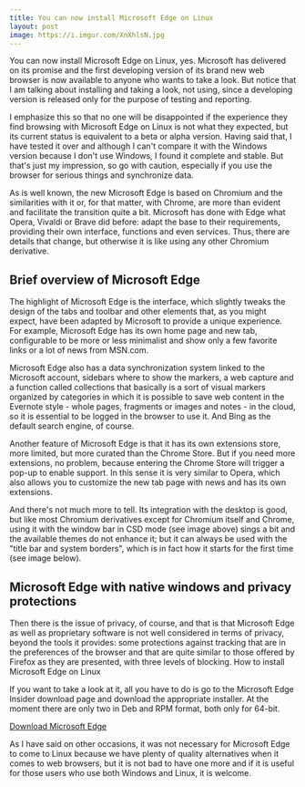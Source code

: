 ```yaml
---
title: You can now install Microsoft Edge on Linux
layout: post
image: https://i.imgur.com/XnXhlsN.jpg
---
```


You can now install Microsoft Edge on Linux, yes. Microsoft has delivered on its promise and the first developing version of its brand new web browser is now available to anyone who wants to take a look. But notice that I am talking about installing and taking a look, not using, since a developing version is released only for the purpose of testing and reporting.

I emphasize this so that no one will be disappointed if the experience they find browsing with Microsoft Edge on Linux is not what they expected, but its current status is equivalent to a beta or alpha version. Having said that, I have tested it over and although I can't compare it with the Windows version because I don't use Windows, I found it complete and stable. But that's just my impression, so go with caution, especially if you use the browser for serious things and synchronize data.

As is well known, the new Microsoft Edge is based on Chromium and the similarities with it or, for that matter, with Chrome, are more than evident and facilitate the transition quite a bit. Microsoft has done with Edge what Opera, Vivaldi or Brave did before: adapt the base to their requirements, providing their own interface, functions and even services. Thus, there are details that change, but otherwise it is like using any other Chromium derivative.

## Brief overview of Microsoft Edge

The highlight of Microsoft Edge is the interface, which slightly tweaks the design of the tabs and toolbar and other elements that, as you might expect, have been adapted by Microsoft to provide a unique experience. For example, Microsoft Edge has its own home page and new tab, configurable to be more or less minimalist and show only a few favorite links or a lot of news from MSN.com.

Microsoft Edge also has a data synchronization system linked to the Microsoft account, sidebars where to show the markers, a web capture and a function called collections that basically is a sort of visual markers organized by categories in which it is possible to save web content in the Evernote style - whole pages, fragments or images and notes - in the cloud, so it is essential to be logged in the browser to use it. And Bing as the default search engine, of course.

Another feature of Microsoft Edge is that it has its own extensions store, more limited, but more curated than the Chrome Store. But if you need more extensions, no problem, because entering the Chrome Store will trigger a pop-up to enable support. In this sense it is very similar to Opera, which also allows you to customize the new tab page with news and has its own extensions.

And there's not much more to tell. Its integration with the desktop is good, but like most Chromium derivatives except for Chromium itself and Chrome, using it with the window bar in CSD mode (see image above) sings a bit and the available themes do not enhance it; but it can always be used with the "title bar and system borders", which is in fact how it starts for the first time (see image below).

## Microsoft Edge with native windows and privacy protections

Then there is the issue of privacy, of course, and that is that Microsoft Edge as well as proprietary software is not well considered in terms of privacy, beyond the tools it provides: some protections against tracking that are in the preferences of the browser and that are quite similar to those offered by Firefox as they are presented, with three levels of blocking.
How to install Microsoft Edge on Linux

If you want to take a look at it, all you have to do is go to the Microsoft Edge Insider download page and download the appropriate installer. At the moment there are only two in Deb and RPM format, both only for 64-bit.

[Download Microsoft Edge](https://www.microsoftedgeinsider.com/en-us/download/?platform=linux)

As I have said on other occasions, it was not necessary for Microsoft Edge to come to Linux because we have plenty of quality alternatives when it comes to web browsers, but it is not bad to have one more and if it is useful for those users who use both Windows and Linux, it is welcome.
